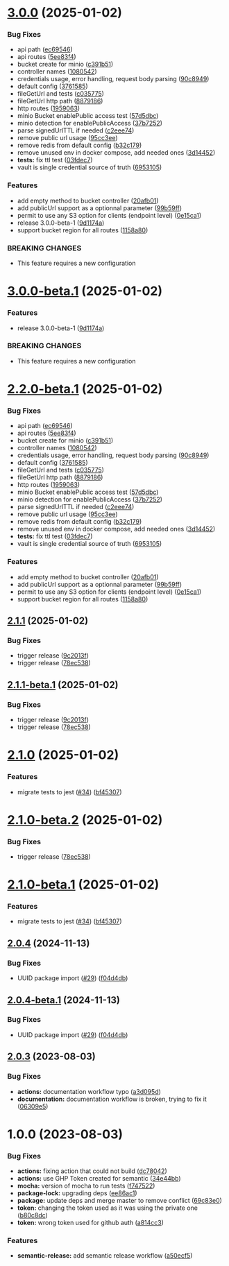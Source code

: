# [3.0.0](https://github.com/kuzzleio/kuzzle-plugin-s3/compare/v2.1.1...v3.0.0) (2025-01-02)


### Bug Fixes

* api path ([ec69546](https://github.com/kuzzleio/kuzzle-plugin-s3/commit/ec695465d76c0582428b38efdef3d772183aacd1))
* api routes ([5ee83f4](https://github.com/kuzzleio/kuzzle-plugin-s3/commit/5ee83f4478a37dcf6f70c0ee8d789b21e3fa2469))
* bucket create for minio ([c391b51](https://github.com/kuzzleio/kuzzle-plugin-s3/commit/c391b51cc656e2964f613ae1d41114397aa39b85))
* controller names ([1080542](https://github.com/kuzzleio/kuzzle-plugin-s3/commit/1080542789fac66197d44de71162678dac9202f2))
* credentials usage, error handling, request body parsing ([90c8949](https://github.com/kuzzleio/kuzzle-plugin-s3/commit/90c89491d52c9af755870563e5ec767c5a002b94))
* default config ([3761585](https://github.com/kuzzleio/kuzzle-plugin-s3/commit/376158579178c7570473bef266bbb4228b2a9116))
* fileGetUrl and tests ([c035775](https://github.com/kuzzleio/kuzzle-plugin-s3/commit/c0357754df877edd1c4ca2f59b1bc6a881a347bc))
* fileGetUrl http path ([8879186](https://github.com/kuzzleio/kuzzle-plugin-s3/commit/8879186090ee0a8850676c9c2f6510607823a432))
* http routes ([1959063](https://github.com/kuzzleio/kuzzle-plugin-s3/commit/195906331f3cfb0aaa890a3e26cb73e9591c71d0))
* minio Bucket enablePublic access test ([57d5dbc](https://github.com/kuzzleio/kuzzle-plugin-s3/commit/57d5dbc2dbe5ea808ab0aba8dce3212e35a973d0))
* minio detection for enablePublicAccess ([37b7252](https://github.com/kuzzleio/kuzzle-plugin-s3/commit/37b725206cdcbfd3b0c9e7f414996187b84d5240))
* parse signedUrlTTL if needed ([c2eee74](https://github.com/kuzzleio/kuzzle-plugin-s3/commit/c2eee74411455564ec79c9d701d932ab3725dbf9))
* remove public url usage ([95cc3ee](https://github.com/kuzzleio/kuzzle-plugin-s3/commit/95cc3ee4548470ad76e2125171695a61c35b7282))
* remove redis from default config ([b32c179](https://github.com/kuzzleio/kuzzle-plugin-s3/commit/b32c179f09b3a61e4b1784a8f46efaa4bd245005))
* remove unused env in docker compose, add needed ones ([3d14452](https://github.com/kuzzleio/kuzzle-plugin-s3/commit/3d144520bea71968be4c6815360ff1104243f2c1))
* **tests:** fix ttl test ([03fdec7](https://github.com/kuzzleio/kuzzle-plugin-s3/commit/03fdec7575421d3524f55e9998c6e124bb8fae54))
* vault is single credential source of truth ([6953105](https://github.com/kuzzleio/kuzzle-plugin-s3/commit/6953105106c31df9b718fa6d42d7bcbab836fbe6))


### Features

* add empty method to bucket controller ([20afb01](https://github.com/kuzzleio/kuzzle-plugin-s3/commit/20afb017c9138dcf6d7e021512bf498d7200b9fe))
* add publicUrl support as a optionnal parameter ([99b59ff](https://github.com/kuzzleio/kuzzle-plugin-s3/commit/99b59ff7ec87d4ed94c83336a646dfa75372ece8))
* permit to use any S3 option for clients (endpoint level) ([0e15ca1](https://github.com/kuzzleio/kuzzle-plugin-s3/commit/0e15ca1bf6f14b90365e933513937d62c9851951))
* release 3.0.0-beta-1 ([9d1174a](https://github.com/kuzzleio/kuzzle-plugin-s3/commit/9d1174a5ef542aa7a3dde5064407ae9efcacc5d0))
* support bucket region for all routes ([1158a80](https://github.com/kuzzleio/kuzzle-plugin-s3/commit/1158a806f42e268b5634fca538b6340b77266c5d))


### BREAKING CHANGES

* This feature requires a new configuration

# [3.0.0-beta.1](https://github.com/kuzzleio/kuzzle-plugin-s3/compare/v2.2.0-beta.1...v3.0.0-beta.1) (2025-01-02)


### Features

* release 3.0.0-beta-1 ([9d1174a](https://github.com/kuzzleio/kuzzle-plugin-s3/commit/9d1174a5ef542aa7a3dde5064407ae9efcacc5d0))


### BREAKING CHANGES

* This feature requires a new configuration

# [2.2.0-beta.1](https://github.com/kuzzleio/kuzzle-plugin-s3/compare/v2.1.1...v2.2.0-beta.1) (2025-01-02)


### Bug Fixes

* api path ([ec69546](https://github.com/kuzzleio/kuzzle-plugin-s3/commit/ec695465d76c0582428b38efdef3d772183aacd1))
* api routes ([5ee83f4](https://github.com/kuzzleio/kuzzle-plugin-s3/commit/5ee83f4478a37dcf6f70c0ee8d789b21e3fa2469))
* bucket create for minio ([c391b51](https://github.com/kuzzleio/kuzzle-plugin-s3/commit/c391b51cc656e2964f613ae1d41114397aa39b85))
* controller names ([1080542](https://github.com/kuzzleio/kuzzle-plugin-s3/commit/1080542789fac66197d44de71162678dac9202f2))
* credentials usage, error handling, request body parsing ([90c8949](https://github.com/kuzzleio/kuzzle-plugin-s3/commit/90c89491d52c9af755870563e5ec767c5a002b94))
* default config ([3761585](https://github.com/kuzzleio/kuzzle-plugin-s3/commit/376158579178c7570473bef266bbb4228b2a9116))
* fileGetUrl and tests ([c035775](https://github.com/kuzzleio/kuzzle-plugin-s3/commit/c0357754df877edd1c4ca2f59b1bc6a881a347bc))
* fileGetUrl http path ([8879186](https://github.com/kuzzleio/kuzzle-plugin-s3/commit/8879186090ee0a8850676c9c2f6510607823a432))
* http routes ([1959063](https://github.com/kuzzleio/kuzzle-plugin-s3/commit/195906331f3cfb0aaa890a3e26cb73e9591c71d0))
* minio Bucket enablePublic access test ([57d5dbc](https://github.com/kuzzleio/kuzzle-plugin-s3/commit/57d5dbc2dbe5ea808ab0aba8dce3212e35a973d0))
* minio detection for enablePublicAccess ([37b7252](https://github.com/kuzzleio/kuzzle-plugin-s3/commit/37b725206cdcbfd3b0c9e7f414996187b84d5240))
* parse signedUrlTTL if needed ([c2eee74](https://github.com/kuzzleio/kuzzle-plugin-s3/commit/c2eee74411455564ec79c9d701d932ab3725dbf9))
* remove public url usage ([95cc3ee](https://github.com/kuzzleio/kuzzle-plugin-s3/commit/95cc3ee4548470ad76e2125171695a61c35b7282))
* remove redis from default config ([b32c179](https://github.com/kuzzleio/kuzzle-plugin-s3/commit/b32c179f09b3a61e4b1784a8f46efaa4bd245005))
* remove unused env in docker compose, add needed ones ([3d14452](https://github.com/kuzzleio/kuzzle-plugin-s3/commit/3d144520bea71968be4c6815360ff1104243f2c1))
* **tests:** fix ttl test ([03fdec7](https://github.com/kuzzleio/kuzzle-plugin-s3/commit/03fdec7575421d3524f55e9998c6e124bb8fae54))
* vault is single credential source of truth ([6953105](https://github.com/kuzzleio/kuzzle-plugin-s3/commit/6953105106c31df9b718fa6d42d7bcbab836fbe6))


### Features

* add empty method to bucket controller ([20afb01](https://github.com/kuzzleio/kuzzle-plugin-s3/commit/20afb017c9138dcf6d7e021512bf498d7200b9fe))
* add publicUrl support as a optionnal parameter ([99b59ff](https://github.com/kuzzleio/kuzzle-plugin-s3/commit/99b59ff7ec87d4ed94c83336a646dfa75372ece8))
* permit to use any S3 option for clients (endpoint level) ([0e15ca1](https://github.com/kuzzleio/kuzzle-plugin-s3/commit/0e15ca1bf6f14b90365e933513937d62c9851951))
* support bucket region for all routes ([1158a80](https://github.com/kuzzleio/kuzzle-plugin-s3/commit/1158a806f42e268b5634fca538b6340b77266c5d))

## [2.1.1](https://github.com/kuzzleio/kuzzle-plugin-s3/compare/v2.1.0...v2.1.1) (2025-01-02)


### Bug Fixes

* trigger release ([9c2013f](https://github.com/kuzzleio/kuzzle-plugin-s3/commit/9c2013f51b46f089567f60470a2232cf8d22dc78))
* trigger release ([78ec538](https://github.com/kuzzleio/kuzzle-plugin-s3/commit/78ec53880806e6c2af4e935d614d57c17e6e984b))

## [2.1.1-beta.1](https://github.com/kuzzleio/kuzzle-plugin-s3/compare/v2.1.0...v2.1.1-beta.1) (2025-01-02)


### Bug Fixes

* trigger release ([9c2013f](https://github.com/kuzzleio/kuzzle-plugin-s3/commit/9c2013f51b46f089567f60470a2232cf8d22dc78))
* trigger release ([78ec538](https://github.com/kuzzleio/kuzzle-plugin-s3/commit/78ec53880806e6c2af4e935d614d57c17e6e984b))

# [2.1.0](https://github.com/kuzzleio/kuzzle-plugin-s3/compare/v2.0.4...v2.1.0) (2025-01-02)


### Features

* migrate tests to jest ([#34](https://github.com/kuzzleio/kuzzle-plugin-s3/issues/34)) ([bf45307](https://github.com/kuzzleio/kuzzle-plugin-s3/commit/bf45307ee95c56d10ac0c0bfa8f639ecb1fce33a))

# [2.1.0-beta.2](https://github.com/kuzzleio/kuzzle-plugin-s3/compare/v2.1.0-beta.1...v2.1.0-beta.2) (2025-01-02)


### Bug Fixes

* trigger release ([78ec538](https://github.com/kuzzleio/kuzzle-plugin-s3/commit/78ec53880806e6c2af4e935d614d57c17e6e984b))


# [2.1.0-beta.1](https://github.com/kuzzleio/kuzzle-plugin-s3/compare/v2.0.4...v2.1.0-beta.1) (2025-01-02)


### Features

* migrate tests to jest ([#34](https://github.com/kuzzleio/kuzzle-plugin-s3/issues/34)) ([bf45307](https://github.com/kuzzleio/kuzzle-plugin-s3/commit/bf45307ee95c56d10ac0c0bfa8f639ecb1fce33a))

## [2.0.4](https://github.com/kuzzleio/kuzzle-plugin-s3/compare/v2.0.3...v2.0.4) (2024-11-13)


### Bug Fixes

* UUID package import ([#29](https://github.com/kuzzleio/kuzzle-plugin-s3/issues/29)) ([f04d4db](https://github.com/kuzzleio/kuzzle-plugin-s3/commit/f04d4db8393078d9f8207dfef2b7eae6bb6a385f))

## [2.0.4-beta.1](https://github.com/kuzzleio/kuzzle-plugin-s3/compare/v2.0.3...v2.0.4-beta.1) (2024-11-13)


### Bug Fixes

* UUID package import ([#29](https://github.com/kuzzleio/kuzzle-plugin-s3/issues/29)) ([f04d4db](https://github.com/kuzzleio/kuzzle-plugin-s3/commit/f04d4db8393078d9f8207dfef2b7eae6bb6a385f))

## [2.0.3](https://github.com/kuzzleio/kuzzle-plugin-s3/compare/v2.0.2...v2.0.3) (2023-08-03)


### Bug Fixes

* **actions:** documentation workflow typo ([a3d095d](https://github.com/kuzzleio/kuzzle-plugin-s3/commit/a3d095d3cdebe0eaea3f81d795c8652b18306c80))
* **documentation:** documentation workflow is broken, trying to fix it ([06309e5](https://github.com/kuzzleio/kuzzle-plugin-s3/commit/06309e58ae2ea5e5115ac4ab0d58007ae0b23d0e))

# 1.0.0 (2023-08-03)


### Bug Fixes

* **actions:** fixing action that could not build ([dc78042](https://github.com/kuzzleio/kuzzle-plugin-s3/commit/dc78042f949c77e87cdc3f75982e3cf7df08aef6))
* **actions:** use GHP Token created for semantic ([34e44bb](https://github.com/kuzzleio/kuzzle-plugin-s3/commit/34e44bbaad54fc2f430ea657f917af762938b69e))
* **mocha:** version of mocha to run tests ([f747522](https://github.com/kuzzleio/kuzzle-plugin-s3/commit/f747522a4b8e98f7ecc093d5dbfdb59fa444a5c0))
* **package-lock:** upgrading deps ([ee86ac1](https://github.com/kuzzleio/kuzzle-plugin-s3/commit/ee86ac1903150424975a6da98cbc83d21636ffb6))
* **package:** update deps and merge master to remove conflict ([69c83e0](https://github.com/kuzzleio/kuzzle-plugin-s3/commit/69c83e0cf980fd127e0eaafdf9a424e224e27ee7))
* **token:** changing the token used as it was using the private one ([b80c8dc](https://github.com/kuzzleio/kuzzle-plugin-s3/commit/b80c8dc1c27f4eae7338820451db7eb7ad1a8853))
* **token:** wrong token used for github auth ([a814cc3](https://github.com/kuzzleio/kuzzle-plugin-s3/commit/a814cc348e27e8b6afcf019e81d8dd8eb82ad0bb))


### Features

* **semantic-release:** add semantic release workflow ([a50ecf5](https://github.com/kuzzleio/kuzzle-plugin-s3/commit/a50ecf5276045140620856d64a1027246183c65b))
